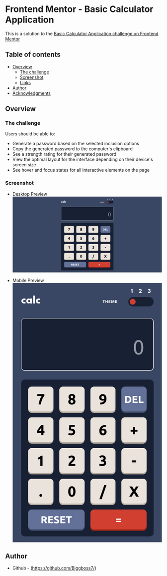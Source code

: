 # Frontend Mentor - Basic Calculator Application

This is a solution to the [Basic Calculator Application challenge on Frontend Mentor](https://www.frontendmentor.io/challenges/calculator-app-9lteq5N29)

## Table of contents

- [Overview](#overview)
  - [The challenge](#the-challenge)
  - [Screenshot](#screenshot)
  - [Links](#links)
- [Author](#author)
- [Acknowledgments](#acknowledgments)

## Overview

### The challenge

Users should be able to:

- Generate a password based on the selected inclusion options
- Copy the generated password to the computer's clipboard
- See a strength rating for their generated password
- View the optimal layout for the interface depending on their device's screen size
- See hover and focus states for all interactive elements on the page

### Screenshot
- Desktop Preview \
![desktop-preview](./desktoppreview.png)

- Mobile Preview \
![mobile-preview](./mobilepreview.png)

## Author
- Github - (https://github.com/Biggboss7/)
